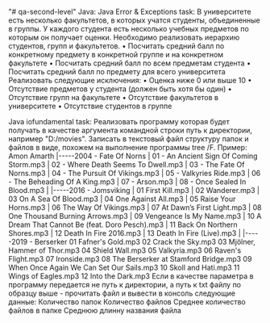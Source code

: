 "# qa-second-level" 
Java:
Java Error & Exceptions task:
В университете есть несколько факультетов, в которых учатся студенты, объединенные в
группы. У каждого студента есть несколько учебных предметов по которым он получает
оценки. Необходимо реализовать иерархию студентов, групп и факультетов.
• Посчитать средний балл по конкретному предмету в конкретной группе и на
конкретном факультете
• Посчитать средний балл по всем предметам студента
• Посчитать средний балл по предмету для всего университета
Реализовать следующие исключения:
• Оценка ниже 0 или выше 10
• Отсутствие предметов у студента (должен быть хотя бы один)
• Отсутствие групп на факультете
• Отсутствие факультетов в университете
• Отсутствие студентов в группе

Java iofundamental  task:
Реализовать программу которая будет получать в качестве аргумента командной строки путь к директории, например "D:/movies". Записать в текстовый файл структуру папок и файлов в виде,
 похожем на выполнение программы tree /F. Пример:
Amon Amarth
    |-----2004 - Fate Of Norns
    |       01 - An Ancient Sign Of Coming Storm.mp3
    |       02 - Where Death Seems To Dwell.mp3
    |       03 - The Fate Of Norns.mp3
    |       04 - The Pursuit Of Vikings.mp3
    |       05 - Valkyries Ride.mp3
    |       06 - The Beheading Of A King.mp3
    |       07 - Arson.mp3
    |       08 - Once Sealed In Blood.mp3
    |
    |-----2016 - Jomsviking
    |       01 First Kill.mp3
    |       02 Wanderer.mp3
    |       03 On A Sea Of Blood.mp3
    |       04 One Against All.mp3
    |       05 Raise Your Horns.mp3
    |       06 The Way Of Vikings.mp3
    |       07 At Dawn’s First Light.mp3
    |       08 One Thousand Burning Arrows.mp3
    |       09 Vengeance Is My Name.mp3
    |       10 A Dream That Cannot Be (feat. Doro Pesch).mp3
    |       11 Back On Northern Shores.mp3
    |       12 Death In Fire 2016.mp3
    |       13 Death In Fire (Live).mp3
    |
    |-----2019 - Berserker
            01 Fafner's Gold.mp3
            02 Crack the Sky.mp3
            03 Mjölner, Hammer of Thor.mp3
            04 Shield Wall.mp3
            05 Valkyria.mp3
            06 Raven's Flight.mp3
            07 Ironside.mp3
            08 The Berserker at Stamford Bridge.mp3
            09 When Once Again We Can Set Our Sails.mp3
            10 Skoll and Hati.mp3
            11 Wings of Eagles.mp3
            12 Into the Dark.mp3
Если в качестве параметра в программу передается не путь к директории, а путь к txt файлу по образцу выше - прочитать файл и вывести в консоль следующие данные:
Количество папок
Количество файлов
Среднее количество файлов в папке
Среднюю длинну названия файла
